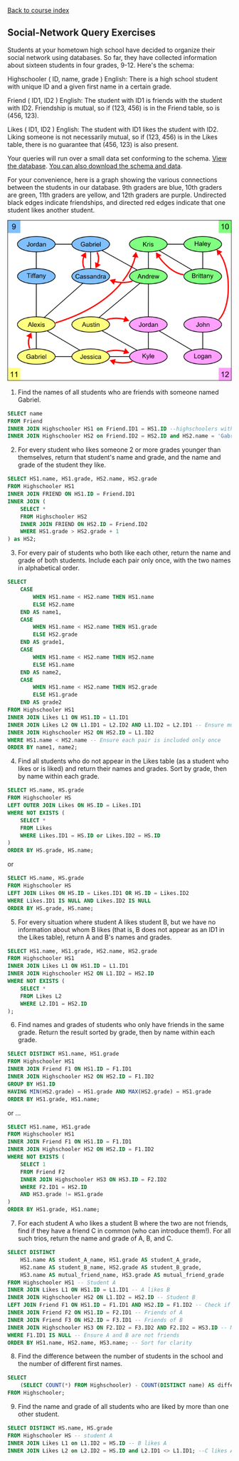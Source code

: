 [Back to course index](./index.md)

## Social-Network Query Exercises

Students at your hometown high school have decided to organize their social network using databases. So far, they have collected information about sixteen students in four grades, 9-12. Here's the schema:

Highschooler ( ID, name, grade )
English: There is a high school student with unique ID and a given first name in a certain grade.

Friend ( ID1, ID2 )
English: The student with ID1 is friends with the student with ID2. Friendship is mutual, so if (123, 456) is in the Friend table, so is (456, 123).

Likes ( ID1, ID2 )
English: The student with ID1 likes the student with ID2. Liking someone is not necessarily mutual, so if (123, 456) is in the Likes table, there is no guarantee that (456, 123) is also present.

Your queries will run over a small data set conforming to the schema. [View the database](https://courses.edx.org/asset-v1:StanfordOnline+SOE.YDB-SQL0001+2T2020+type@asset+block/socialdata.html). [You can also download the schema and data](https://s3-us-west-2.amazonaws.com/prod-c2g/db/Winter2013/files/social.sql).

For your convenience, here is a graph showing the various connections between the students in our database. 9th graders are blue, 10th graders are green, 11th graders are yellow, and 12th graders are purple. Undirected black edges indicate friendships, and directed red edges indicate that one student likes another student.

![Social-exercises](./assets/social-exercises.png)

1.  Find the names of all students who are friends with someone named Gabriel.

```SQL
SELECT name
FROM Friend
INNER JOIN Highschooler HS1 on Friend.ID1 = HS1.ID --highschoolers with friends
INNER JOIN Highschooler HS2 on Friend.ID2 = HS2.ID and HS2.name = 'Gabriel' -- highschoolers with friends named "Gabriel"
```

2. For every student who likes someone 2 or more grades younger than themselves, return that student's name and grade, and the name and grade of the student they like.

```SQL
SELECT HS1.name, HS1.grade, HS2.name, HS2.grade
FROM Highschooler HS1
INNER JOIN FRIEND ON HS1.ID = Friend.ID1
INNER JOIN (
    SELECT *
    FROM Highschooler HS2
    INNER JOIN FRIEND ON HS2.ID = Friend.ID2
    WHERE HS1.grade > HS2.grade + 1
) as HS2;
```

3.  For every pair of students who both like each other, return the name and grade of both students. Include each pair only once, with the two names in alphabetical order.

```SQL
SELECT
    CASE
        WHEN HS1.name < HS2.name THEN HS1.name
        ELSE HS2.name
    END AS name1,
    CASE
        WHEN HS1.name < HS2.name THEN HS1.grade
        ELSE HS2.grade
    END AS grade1,
    CASE
        WHEN HS1.name < HS2.name THEN HS2.name
        ELSE HS1.name
    END AS name2,
    CASE
        WHEN HS1.name < HS2.name THEN HS2.grade
        ELSE HS1.grade
    END AS grade2
FROM Highschooler HS1
INNER JOIN Likes L1 ON HS1.ID = L1.ID1
INNER JOIN Likes L2 ON L1.ID1 = L2.ID2 AND L1.ID2 = L2.ID1 -- Ensure mutual liking
INNER JOIN Highschooler HS2 ON HS2.ID = L1.ID2
WHERE HS1.name < HS2.name -- Ensure each pair is included only once
ORDER BY name1, name2;
```

4.  Find all students who do not appear in the Likes table (as a student who likes or is liked) and return their names and grades. Sort by grade, then by name within each grade.

```SQL
SELECT HS.name, HS.grade
FROM Highschooler HS
LEFT OUTER JOIN Likes ON HS.ID = Likes.ID1
WHERE NOT EXISTS (
    SELECT *
    FROM Likes
    WHERE Likes.ID1 = HS.ID or Likes.ID2 = HS.ID
)
ORDER BY HS.grade, HS.name;
```

or

```SQL
SELECT HS.name, HS.grade
FROM Highschooler HS
LEFT JOIN Likes ON HS.ID = Likes.ID1 OR HS.ID = Likes.ID2
WHERE Likes.ID1 IS NULL AND Likes.ID2 IS NULL
ORDER BY HS.grade, HS.name;
```

5.  For every situation where student A likes student B, but we have no information about whom B likes (that is, B does not appear as an ID1 in the Likes table), return A and B's names and grades.

```SQL
SELECT HS1.name, HS1.grade, HS2.name, HS2.grade
FROM Highschooler HS1
INNER JOIN Likes L1 ON HS1.ID = L1.ID1
INNER JOIN Highschooler HS2 ON L1.ID2 = HS2.ID
WHERE NOT EXISTS (
    SELECT *
    FROM Likes L2
    WHERE L2.ID1 = HS2.ID
);
```

6.  Find names and grades of students who only have friends in the same grade. Return the result sorted by grade, then by name within each grade.

```SQL
SELECT DISTINCT HS1.name, HS1.grade
FROM Highschooler HS1
INNER JOIN Friend F1 ON HS1.ID = F1.ID1
INNER JOIN Highschooler HS2 ON HS2.ID = F1.ID2
GROUP BY HS1.ID
HAVING MIN(HS2.grade) = HS1.grade AND MAX(HS2.grade) = HS1.grade
ORDER BY HS1.grade, HS1.name;
```

or ...

```SQL
SELECT HS1.name, HS1.grade
FROM Highschooler HS1
INNER JOIN Friend F1 ON HS1.ID = F1.ID1
INNER JOIN Highschooler HS2 ON HS2.ID = F1.ID2
WHERE NOT EXISTS (
    SELECT 1
    FROM Friend F2
    INNER JOIN Highschooler HS3 ON HS3.ID = F2.ID2
    WHERE F2.ID1 = HS2.ID
    AND HS3.grade != HS1.grade
)
ORDER BY HS1.grade, HS1.name;
```

7.  For each student A who likes a student B where the two are not friends, find if they have a friend C in common (who can introduce them!). For all such trios, return the name and grade of A, B, and C.

```SQL
SELECT DISTINCT
    HS1.name AS student_A_name, HS1.grade AS student_A_grade,
    HS2.name AS student_B_name, HS2.grade AS student_B_grade,
    HS3.name AS mutual_friend_name, HS3.grade AS mutual_friend_grade
FROM Highschooler HS1 -- Student A
INNER JOIN Likes L1 ON HS1.ID = L1.ID1 -- A likes B
INNER JOIN Highschooler HS2 ON L1.ID2 = HS2.ID -- Student B
LEFT JOIN Friend F1 ON HS1.ID = F1.ID1 AND HS2.ID = F1.ID2 -- Check if A and B are friends
INNER JOIN Friend F2 ON HS1.ID = F2.ID1 -- Friends of A
INNER JOIN Friend F3 ON HS2.ID = F3.ID1 -- Friends of B
INNER JOIN Highschooler HS3 ON F2.ID2 = F3.ID2 AND F2.ID2 = HS3.ID -- Mutual friend C
WHERE F1.ID1 IS NULL -- Ensure A and B are not friends
ORDER BY HS1.name, HS2.name, HS3.name; -- Sort for clarity
```

8.  Find the difference between the number of students in the school and the number of different first names.

```SQL
SELECT
    (SELECT COUNT(*) FROM Highschooler) - COUNT(DISTINCT name) AS difference
FROM Highschooler;
```

9.  Find the name and grade of all students who are liked by more than one other student.

```SQL
SELECT DISTINCT HS.name, HS.grade
FROM Highschooler HS -- student A
INNER JOIN Likes L1 on L1.ID2 = HS.ID -- B likes A
INNER JOIN Likes L2 on L2.ID2 = HS.ID and L2.ID1 <> L1.ID1; --C likes A too
```
